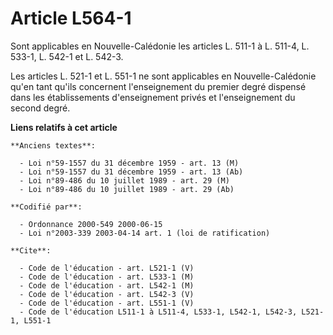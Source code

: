 # Article L564-1

Sont applicables en Nouvelle-Calédonie les articles L. 511-1 à L. 511-4, L. 533-1, L. 542-1 et L. 542-3.

Les articles L. 521-1 et L. 551-1 ne sont applicables en Nouvelle-Calédonie qu'en tant qu'ils concernent l'enseignement du
premier degré dispensé dans les établissements d'enseignement privés et l'enseignement du second degré.

**Liens relatifs à cet article**

	**Anciens textes**:

	  - Loi n°59-1557 du 31 décembre 1959 - art. 13 (M)
	  - Loi n°59-1557 du 31 décembre 1959 - art. 13 (Ab)
	  - Loi n°89-486 du 10 juillet 1989 - art. 29 (M)
	  - Loi n°89-486 du 10 juillet 1989 - art. 29 (Ab)

	**Codifié par**:

	  - Ordonnance 2000-549 2000-06-15
	  - Loi n°2003-339 2003-04-14 art. 1 (loi de ratification)

	**Cite**:

	  - Code de l'éducation - art. L521-1 (V)
	  - Code de l'éducation - art. L533-1 (M)
	  - Code de l'éducation - art. L542-1 (M)
	  - Code de l'éducation - art. L542-3 (V)
	  - Code de l'éducation - art. L551-1 (V)
	  - Code de l'éducation L511-1 à L511-4, L533-1, L542-1, L542-3, L521-1, L551-1
